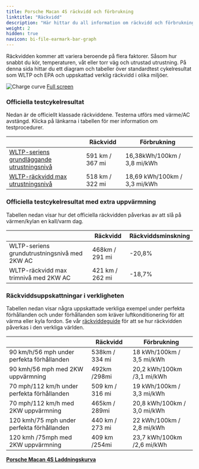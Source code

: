 ```yaml
---
title: Porsche Macan 4S räckvidd och förbrukning
linktitle: "Räckvidd"
description: "Här hittar du all information om räckvidd och förbrukning för Porsche Macan 4S."
weight: 2
hidden: true
navicon: bi-file-earmark-bar-graph
---
```

<!-- markdownlint-disable MD033 -->
<!-- markdownlint-disable MD010 -->

Räckvidden kommer att variera beroende på flera faktorer. Såsom hur snabbt du kör, temperaturen, våt eller torr väg och utrustad utrustning. På denna sida hittar du ett diagram och tabeller över standardtest cykelresultat som WLTP och EPA och uppskattad verklig räckvidd i olika miljöer.

<img class="img-fluid" alt="Charge curve" src="/images//models/porsche/macan/macan_4s/range.svg"/>
<a href="/images/models/porsche/macan/macan_4s/range.svg">Full screen</a>

### Officiella testcykelresultat

Nedan är de officiellt klassade räckviddene. Testerna utförs med värme/AC avstängd. Klicka på länkarna i tabellen för mer information om testprocedurer.

<div class="table-responsive">
<table class="table table-striped border">
	<thead>
		<tr>
			<th>
			</th>
			<th>
				Räckvidd
			</th>
			<th>
				Förbrukning
			</th>
		</tr>
	</thead>
	<tbody>
		<tr>
			<td>
				<a href="../../../../../guides/understandingrange/wltp/ ">
					WLTP-seriens grundläggande utrustningsnivå
				</a>
			</td>
			<td>
				591 km / 367 mi
			</td>
			<td>
				16,38kWh/100km / 3,8 mi/kWh
			</td>
		</tr>
		<tr>
			<td>
				<a href="../../../../../guides/understandingrange/wltp/ ">
					WLTP-räckvidd max utrustningsnivå
				</a>
			</td>
			<td>
				518 km / 322 mi
			</td>
			<td>
				18,69 kWh/100km / 3,3 mi/kWh
			</td>
		</tr>
	</tbody>
</table>
</div>

### Officiella testcykelresultat med extra uppvärmning

Tabellen nedan visar hur det officiella räckvidden påverkas av att slå på värmen/kylan en kall/varm dag.

<div class="table-responsive">
<table class="table table-striped border">
	<thead>
		<tr>
			<th>
			</th>
			<th>
				Räckvidd
			</th>
			<th>
				Räckviddsminskning
			</th>
		</tr>
	</thead>
	<tbody>
		<tr>
			<td>
				WLTP-seriens grundutrustningsnivå med 2KW AC
			</td>
			<td>
				 468km / 291 mi 
			</td>
			<td>
				-20,8%
			</td>
		</tr>
		<tr>
			<td>
				WLTP-räckvidd max trimnivå med 2KW AC
			</td>
			<td>
				421 km / 262 mi
			</td>
			<td>
				-18,7%
			</td>
		</tr>
	</tbody>
</table>
</div>

### Räckviddsuppskattningar i verkligheten

Tabellen nedan visar några uppskattade verkliga exempel under perfekta förhållanden och under förhållanden som kräver luftkonditionering för att värma eller kyla fordon. Se vår [räckviddeguide](../../../../../guides/understandingrange/) för att se hur räckvidden påverkas i den verkliga världen.

<div class="table-responsive">
<table class="table table-striped border">
	<thead>
		<tr>
			<th>
			</th>
			<th>
				Räckvidd
			</th>
			<th>
				Förbrukning
			</th>
		</tr>
	</thead>
	<tbody>
		<tr>
			<td>
				90 km/h/56 mph under perfekta förhållanden
			</td>
			<td>
				538km / 334 mi
			</td>
			<td>
				18 kWh/100km / 3,5 mi/kWh
			</td>
		</tr>
		<tr>
			<td>
				90 kmh/56 mph med 2KW uppvärmning
			</td>
			<td>
				492km /298mi
			</td>
			<td>
				20,2 kWh/100km /3,1 mi/kWh 
			</td>
		</tr>
		<tr>
			<td>
				70 mph/112 km/h under perfekta förhållanden
			</td>
			<td>
				509 km / 316 mi
			</td>
			<td>
				19 kWh/100km / 3,3 mi/kWh
			</td>
		</tr>
		<tr>
			<td>
				70 mph/112 km/h med 2KW uppvärmning
			</td>
			<td>
				465km / 289mi
			</td>
			<td>
				20,8 kWh/100km / 3,0 mi/kWh  
			</td>
		</tr>
		<tr>
			<td>
				120 kmh/75 mph under perfekta förhållanden
			</td>
			<td>
				440 km / 273 mi
			</td>
			<td>
				22 kWh/100km / 2,8 mi/kWh
			</td>
		</tr>
		<tr>
			<td>
				120 kmh /75mph med 2KW uppvärmning
			</td>
			<td>
				409 km /254mi
			</td>
			<td>
				23,7 kWh/100km /2,6 mi/kWh
			</td>
		</tr>
	</tbody>
</table>
</div>
<div class="mt-3 mb-3">
<a href="../" class="text-decoration-none text-black">
<strong><i class="bi-arrow-left"></i> Porsche Macan 4S </strong>
</a>
<a href="../chargingcurve/" class="text-decoration-none text-black float-end">
<strong>Laddningskurva <i class="bi-arrow-right"></i></strong>
</a>
</div>
